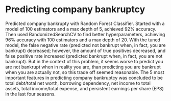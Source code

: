 # Predicting company bankruptcy
Predicted company bankrupty with Random Forest Classifier. 
Started with a model of 100 estimators and a max depth of 5, achieved 92% accuracy. Then used RandomizedSearchCV to find better hyperparameters, achieving 96% accuracy with 100 estimators and a max depth of 20.
With the tuned model, the false negative rate (predicted not bankrupt when, in fact, you are bankrupt) decreased; however, the amount of true positives decreased, and false positive rate increased (predicted bankrupt when, in fact, you are not bankrupt). But in the context of this problem, it seems worse to predict you are not bankrupt when in reality you are, than predicting you are bankrupt when you are actually not, so this trade off seemed reasonable. The 5 most important features in predicting company bankruptcy was concluded to be total debt/total net worth, borrowing dependency, net income to total assets, total income/total expense, and persistent earnings per share (EPS) in the last four seasons.
